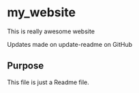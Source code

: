 # my_website

This is really awesome website

Updates made on update-readme on GitHub

## Purpose

This file is just a Readme file.
